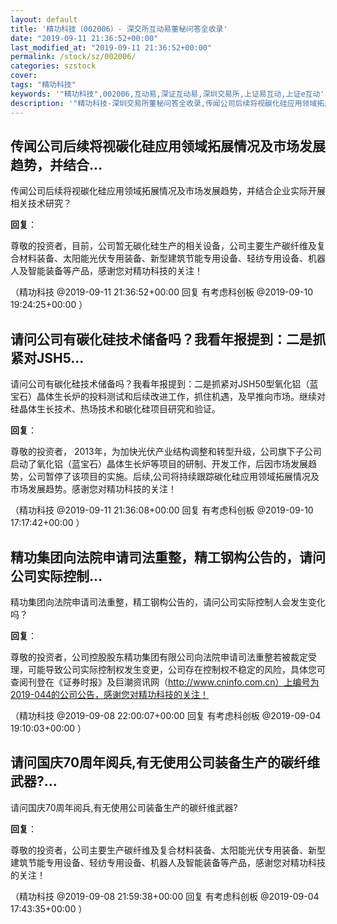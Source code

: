 ```yaml
---
layout: default
title: '精功科技（002006）- 深交所互动易董秘问答全收录'
date: "2019-09-11 21:36:52+00:00"
last_modified_at: "2019-09-11 21:36:52+00:00"
permalink: /stock/sz/002006/
categories: szstock
cover: 
tags: "精功科技"
keywords: '"精功科技",002006,互动易,深证互动易,深圳交易所,上证易互动,上证e互动'
description: '"精功科技-深圳交易所董秘问答全收录,传闻公司后续将视碳化硅应用领域拓展情况及市场发展趋势，并结合企业实际开展相关技术研究？"'
---
```


## 传闻公司后续将视碳化硅应用领域拓展情况及市场发展趋势，并结合...

传闻公司后续将视碳化硅应用领域拓展情况及市场发展趋势，并结合企业实际开展相关技术研究？

**回复**：

尊敬的投资者，目前，公司暂无碳化硅生产的相关设备，公司主要生产碳纤维及复合材料装备、太阳能光伏专用装备、新型建筑节能专用设备、轻纺专用设备、机器人及智能装备等产品，感谢您对精功科技的关注！ 

（精功科技  @2019-09-11 21:36:52+00:00 回复 有考虑科创板  @2019-09-10 19:24:25+00:00 ）

## 请问公司有碳化硅技术储备吗？我看年报提到：二是抓紧对JSH5...

请问公司有碳化硅技术储备吗？我看年报提到：二是抓紧对JSH50型氧化铝（蓝宝石）晶体生长炉的投料测试和后续改进工作，抓住机遇，及早推向市场。继续对硅晶体生长技术、热场技术和碳化硅项目研究和验证。

**回复**：

尊敬的投资者， 2013年，为加快光伏产业结构调整和转型升级，公司旗下子公司启动了氧化铝（蓝宝石）晶体生长炉等项目的研制、开发工作，后因市场发展趋势，公司暂停了该项目的实施。后续,公司将持续跟踪碳化硅应用领域拓展情况及市场发展趋势。感谢您对精功科技的关注！ 

（精功科技  @2019-09-11 21:36:08+00:00 回复 有考虑科创板  @2019-09-10 17:17:42+00:00 ）

## 精功集团向法院申请司法重整，精工钢构公告的，请问公司实际控制...

精功集团向法院申请司法重整，精工钢构公告的，请问公司实际控制人会发生变化吗？

**回复**：

尊敬的投资者，公司控股股东精功集团有限公司向法院申请司法重整若被裁定受理，可能导致公司实际控制权发生变更，公司存在控制权不稳定的风险，具体您可查阅刊登在《证券时报》及巨潮资讯网（http://www.cninfo.com.cn）上编号为2019-044的公司公告，感谢您对精功科技的关注！ 

（精功科技  @2019-09-08 22:00:07+00:00 回复 有考虑科创板  @2019-09-04 19:10:03+00:00 ）

## 请问国庆70周年阅兵,有无使用公司装备生产的碳纤维武器?...

请问国庆70周年阅兵,有无使用公司装备生产的碳纤维武器?

**回复**：

尊敬的投资者，公司主要生产碳纤维及复合材料装备、太阳能光伏专用装备、新型建筑节能专用设备、轻纺专用设备、机器人及智能装备等产品，感谢您对精功科技的关注！ 

（精功科技  @2019-09-08 21:59:38+00:00 回复 有考虑科创板  @2019-09-04 17:43:35+00:00 ）

